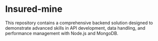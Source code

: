 # Insured-mine
This repository contains a comprehensive backend solution designed to demonstrate advanced skills in API development, data handling, and performance management with Node.js and MongoDB. 
